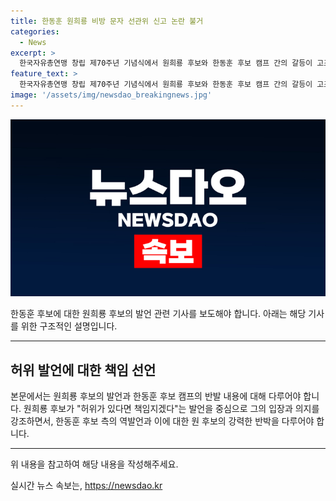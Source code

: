 ```yaml
---
title: 한동훈 원희룡 비방 문자 선관위 신고 논란 불거
categories:
  - News
excerpt: >
  한국자유총연맹 창립 제70주년 기념식에서 원희룡 후보와 한동훈 후보 캠프 간의 갈등이 고조되고 있다. 한동훈 후보 측은 원후보 측의 선대위 신고를 통해 후보 비방과 흑색선전을 지적했고, 원 후보 측은 이에 반박하며 근거 없는 흠집내기에 몰두하고 있다고 주장했다. 양측은 서로의 주장을 강력히 부인하며 갈등을 키우고 있는 가운데, 원 후보는 허위가 있다면 책임지겠다고 강조했다.
feature_text: >
  한국자유총연맹 창립 제70주년 기념식에서 원희룡 후보와 한동훈 후보 캠프 간의 갈등이 고조되고 있다. 한동훈 후보 측은 원후보 측의 선대위 신고를 통해 후보 비방과 흑색선전을 지적했고, 원 후보 측은 이에 반박하며 근거 없는 흠집내기에 몰두하고 있다고 주장했다. 양측은 서로의 주장을 강력히 부인하며 갈등을 키우고 있는 가운데, 원 후보는 허위가 있다면 책임지겠다고 강조했다.
image: '/assets/img/newsdao_breakingnews.jpg'
---
```


<p><img src="/assets/img/newsdao_breakingnews.jpg" alt="cryptoinkorea 속보" /></p>

<p>한동훈 후보에 대한 원희룡 후보의 발언 관련 기사를 보도해야 합니다. 아래는 해당 기사를 위한 구조적인 설명입니다.</p>

<hr />

<h2 data-ke-size="size26">허위 발언에 대한 책임 선언</h2>

<p>본문에서는 원희룡 후보의 발언과 한동훈 후보 캠프의 반발 내용에 대해 다루어야 합니다. 원희룡 후보가 "허위가 있다면 책임지겠다"는 발언을 중심으로 그의 입장과 의지를 강조하면서, 한동훈 후보 측의 역발언과 이에 대한 원 후보의 강력한 반박을 다루어야 합니다.</p>

<hr />

<p>위 내용을 참고하여 해당 내용을 작성해주세요.</p>
실시간 뉴스 속보는, <a href="https://newsdao.kr" rel="dofollow">https://newsdao.kr</a>


